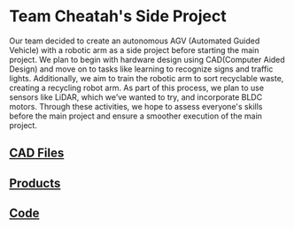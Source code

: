# Team Cheatah's Side Project

Our team decided to create an autonomous AGV (Automated Guided Vehicle) with a robotic arm as a side project before starting the main project. 
We plan to begin with hardware design using CAD(Computer Aided Design) and move on to tasks like learning to recognize signs and traffic lights. Additionally, we aim to train the robotic arm to sort recyclable waste, creating a recycling robot arm. 
As part of this process, we plan to use sensors like LiDAR, which we’ve wanted to try, and incorporate BLDC motors. Through these activities, we hope to assess everyone's skills before the main project and ensure a smoother execution of the main project.

## [CAD Files](https://github.com/KimMinwoo1214/side_project/tree/main/CAD)

## [Products](https://github.com/KimMinwoo1214/side_project/tree/main/물품)

## [Code](https://github.com/KimMinwoo1214/side_project/tree/main/Code)
